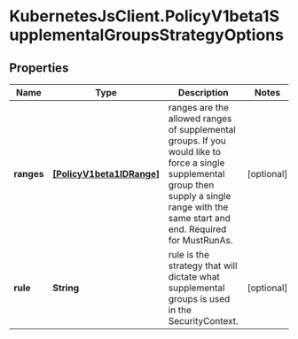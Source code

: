 # KubernetesJsClient.PolicyV1beta1SupplementalGroupsStrategyOptions

## Properties
Name | Type | Description | Notes
------------ | ------------- | ------------- | -------------
**ranges** | [**[PolicyV1beta1IDRange]**](PolicyV1beta1IDRange.md) | ranges are the allowed ranges of supplemental groups.  If you would like to force a single supplemental group then supply a single range with the same start and end. Required for MustRunAs. | [optional] 
**rule** | **String** | rule is the strategy that will dictate what supplemental groups is used in the SecurityContext. | [optional] 


